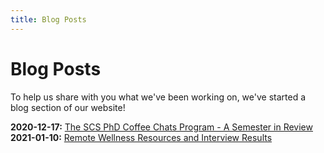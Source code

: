 ```yaml
---
title: Blog Posts
---
```


# Blog Posts

To help us share with you what we've been working on, we've started a blog section of our website! 

**2020-12-17:** [The SCS PhD Coffee Chats Program - A Semester in Review](2020-12-17-coffee-chats.md)
**2021-01-10:** [Remote Wellness Resources and Interview Results](wellness-writeup.md)

